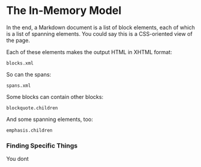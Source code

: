 The In-Memory Model
===================

In the end, a Markdown document is a list of block elements, each of which is
a list of spanning elements. You could say this is a CSS-oriented view of the
page.

Each of these elements makes the output HTML in XHTML format:

    blocks.xml

So can the spans:

    spans.xml

Some blocks can contain other blocks:

    blockquote.children

And some spanning elements, too:

    emphasis.children

### Finding Specific Things

You dont

